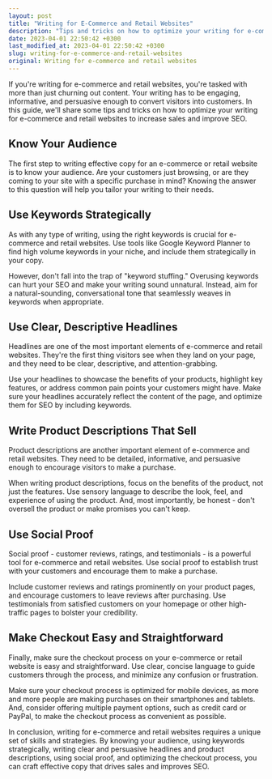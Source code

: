 ```yaml
---
layout: post
title: "Writing for E-Commerce and Retail Websites"
description: "Tips and tricks on how to optimize your writing for e-commerce and retail websites to increase sales and improve SEO."
date: 2023-04-01 22:50:42 +0300
last_modified_at: 2023-04-01 22:50:42 +0300
slug: writing-for-e-commerce-and-retail-websites
original: Writing for e-commerce and retail websites
---
```

If you're writing for e-commerce and retail websites, you're tasked with more than just churning out content. Your writing has to be engaging, informative, and persuasive enough to convert visitors into customers. In this guide, we'll share some tips and tricks on how to optimize your writing for e-commerce and retail websites to increase sales and improve SEO.

## Know Your Audience

The first step to writing effective copy for an e-commerce or retail website is to know your audience. Are your customers just browsing, or are they coming to your site with a specific purchase in mind? Knowing the answer to this question will help you tailor your writing to their needs.

## Use Keywords Strategically

As with any type of writing, using the right keywords is crucial for e-commerce and retail websites. Use tools like Google Keyword Planner to find high volume keywords in your niche, and include them strategically in your copy.

However, don't fall into the trap of "keyword stuffing." Overusing keywords can hurt your SEO and make your writing sound unnatural. Instead, aim for a natural-sounding, conversational tone that seamlessly weaves in keywords when appropriate.

## Use Clear, Descriptive Headlines

Headlines are one of the most important elements of e-commerce and retail websites. They're the first thing visitors see when they land on your page, and they need to be clear, descriptive, and attention-grabbing.

Use your headlines to showcase the benefits of your products, highlight key features, or address common pain points your customers might have. Make sure your headlines accurately reflect the content of the page, and optimize them for SEO by including keywords.

## Write Product Descriptions That Sell

Product descriptions are another important element of e-commerce and retail websites. They need to be detailed, informative, and persuasive enough to encourage visitors to make a purchase.

When writing product descriptions, focus on the benefits of the product, not just the features. Use sensory language to describe the look, feel, and experience of using the product. And, most importantly, be honest - don't oversell the product or make promises you can't keep.

## Use Social Proof

Social proof - customer reviews, ratings, and testimonials - is a powerful tool for e-commerce and retail websites. Use social proof to establish trust with your customers and encourage them to make a purchase.

Include customer reviews and ratings prominently on your product pages, and encourage customers to leave reviews after purchasing. Use testimonials from satisfied customers on your homepage or other high-traffic pages to bolster your credibility.

## Make Checkout Easy and Straightforward

Finally, make sure the checkout process on your e-commerce or retail website is easy and straightforward. Use clear, concise language to guide customers through the process, and minimize any confusion or frustration.

Make sure your checkout process is optimized for mobile devices, as more and more people are making purchases on their smartphones and tablets. And, consider offering multiple payment options, such as credit card or PayPal, to make the checkout process as convenient as possible.

In conclusion, writing for e-commerce and retail websites requires a unique set of skills and strategies. By knowing your audience, using keywords strategically, writing clear and persuasive headlines and product descriptions, using social proof, and optimizing the checkout process, you can craft effective copy that drives sales and improves SEO.